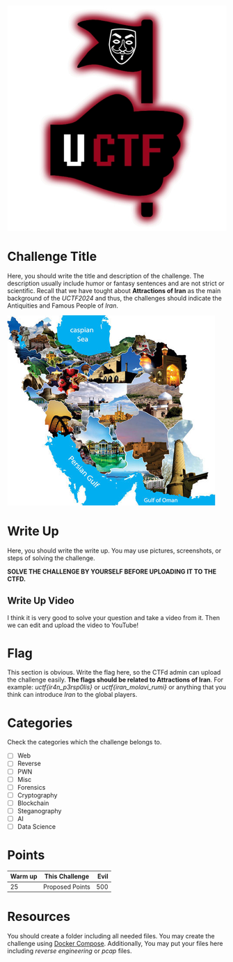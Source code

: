 <img src="Resources/UCTF.jpg" title="UCTF" alt="UCTF" data-align="center">

# Challenge Title

Here, you should write the title and description of the challenge. The description usually include humor or fantasy sentences and are not strict or scientific. Recall that we have tought about **Attractions of Iran** as the main background of the *UCTF2024* and thus, the challenges should indicate the Antiquities and Famous People of *Iran*.

<img src="Resources/Iran.png" title="Iran" alt="Iran" data-align="center">

# Write Up

Here, you should write the write up. You may use pictures, screenshots, or steps of solving the challenge.

**SOLVE THE CHALLENGE BY YOURSELF BEFORE UPLOADING IT TO THE CTFD.**

## Write Up Video

I think it is very good to solve your question and take a video from it. Then we can edit and upload the video to YouTube!

# Flag

This section is obvious. Write the flag here, so the CTFd admin can upload the challenge easily.
**The flags should be related to Attractions of Iran**. For example: *uctf{ir4n_p3rsp0lis}* or *uctf{iran_molavi_rumi}* or anything that you think can introduce *Iran* to the global players.

# Categories

Check the categories which the challenge belongs to.

- [ ] Web
- [ ] Reverse
- [ ] PWN
- [ ] Misc
- [ ] Forensics
- [ ] Cryptography
- [ ] Blockchain
- [ ] Steganography
- [ ] AI
- [ ] Data Science

# Points

| Warm up | This Challenge  | Evil |
| ------- |:---------------:| ----:|
| 25      | Proposed Points | 500  |

# Resources

You should create a folder including all needed files. You may create the challenge using [Docker Compose](https://docs.docker.com/compose/gettingstarted/). Additionally, You may put your files here including *reverse engineering* or *pcap* files.
